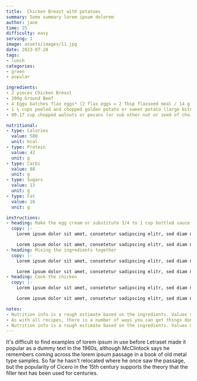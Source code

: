 ```yaml
---
title:  Chicken Breast with potatoes
summary: Some summary lorem ipsum dolorem
author: jane
time: 25
difficulty: easy
serving: 1
image: assets/images/11.jpg
date: 2023-07-28
tags:
- lunch
categories: 
- green
- popular

ingredients:
- 2 pieces Chicken Breast 
- 200g Ground Beef
- 4 Eggs batches flax eggs* (2 flax eggs = 2 Tbsp flaxseed meal / 14 g + 5 Tbsp / 75 ml water)
- 1 ½ cups peeled and chopped golden potato or sweet potato (large bite-size pieces)
- 00.17 cup chopped walnuts or pecans (or sub other nut or seed of choice)

nutritional:
- type: Calories
  value: 580
  unit: kcal
- type: Protein
  value: 42
  unit: g
- type: Carbs
  value: 88
  unit: g
- type: Sugars
  value: 13
  unit: g
- type: Fat
  value: 16
  unit: g

instructions:
- heading: Make the egg cream or substitute 3/4 to 1 cup bottled sauce
  copy: |-
    Lorem ipsum dolor sit amet, consetetur sadipscing elitr, sed diam nonumy eirmod tempor in vid unt ut labore et dolore magna aliquyam erat, sed diam voluptua. At vero eos et acc usam et justo duo dolores et ea rebum. Stet clita kasd gubergren, no sea takimata sanctus. In tota corpora sit.

    Lorem ipsum dolor sit amet, consetetur sadipscing elitr, sed diam nonumy eirmod tempor in vid unt ut labore et dolore magna aliquyam erat, sed diam voluptua. At vero eos et acc usam et justo duo dolores et ea rebum. Stet clita kasd gubergren, no sea takimata sanctus. In tota corpora sit.
- heading: Mixing the ingredients together
  copy: |-
    Lorem ipsum dolor sit amet, consetetur sadipscing elitr, sed diam nonumy eirmod tempor in vid unt ut labore et dolore magna aliquyam erat, sed diam voluptua. At vero eos et acc usam et justo duo dolores et ea rebum. Stet clita kasd gubergren, no sea takimata sanctus. In tota corpora sit.

    Lorem ipsum dolor sit amet, consetetur sadipscing elitr, sed diam nonumy eirmod tempor in vid unt ut labore et dolore magna aliquyam erat, sed diam voluptua. At vero eos et acc usam et justo duo dolores et ea rebum. Stet clita kasd gubergren, no sea takimata sanctus. In tota corpora sit.
- heading: Cook the chicken
  copy: |-
    Lorem ipsum dolor sit amet, consetetur sadipscing elitr, sed diam nonumy eirmod tempor in vid unt ut labore et dolore magna aliquyam erat, sed diam voluptua. At vero eos et acc usam et justo duo dolores et ea rebum. Stet clita kasd gubergren, no sea takimata sanctus. In tota corpora sit.

    Lorem ipsum dolor sit amet, consetetur sadipscing elitr, sed diam nonumy eirmod tempor in vid unt ut labore et dolore magna aliquyam erat, sed diam voluptua. At vero eos et acc usam et justo duo dolores et ea rebum. Stet clita kasd gubergren, no sea takimata sanctus. In tota corpora sit.

notes:
- Nutrition info is a rough estimate based on the ingredients. Values may vary from case to case.
- As with all recipes, there is a number of ways you can get things done. If you believe that some of the instructions can be improved, or have alternative solution, feel free to leave a comment.
- Nutrition info is a rough estimate based on the ingredients. Values may vary from case to case.
---
```


It's difficult to find examples of lorem ipsum in use before Letraset made it popular as a dummy text in the 1960s, although McClintock says he remembers coming across the lorem ipsum passage in a book of old metal type samples. So far he hasn't relocated where he once saw the passage, but the popularity of Cicero in the 15th century supports the theory that the filler text has been used for centuries.

